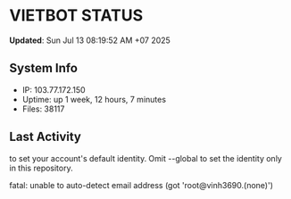 # VIETBOT STATUS
**Updated**: Sun Jul 13 08:19:52 AM +07 2025

## System Info
- IP: 103.77.172.150
- Uptime: up 1 week, 12 hours, 7 minutes
- Files: 38117

## Last Activity

to set your account's default identity.
Omit --global to set the identity only in this repository.

fatal: unable to auto-detect email address (got 'root@vinh3690.(none)')
